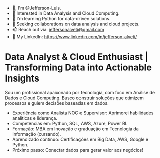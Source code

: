 - 👋, I'm @Jefferson-Luis.
- 👀 Interested in Data Analysis and Cloud Computing.
- 🌱 I'm learning Python for data-driven solutions.
- 💞️ Seeking collaborations on data analysis and cloud projects.
- 📫 Reach out via: jeffersonalveti@gmail.com
- 💼 My LinkedIn: https://www.linkedin.com/in/jefferson-alveti/
  
# Data Analyst & Cloud Enthusiast | Transforming Data into Actionable Insights

Sou um profissional apaixonado por tecnologia, com foco em Análise de Dados e Cloud Computing. Busco construir soluções que otimizem processos e guiem decisões baseadas em dados.
  * Experiência como Analista NOC e Supervisor:  Aprimorei habilidades analíticas e liderança.
  * Competências em: Python, SQL, AWS, Azure, Power BI.
  * Formação: MBA em Inovação e graduação em Tecnologia da Informação (cursando). 
  * Aprendizado contínuo:  Certificações em  Big Data, AWS, Google e Python.
  * Próximo passo: Conectar dados para gerar valor aos negócios!
